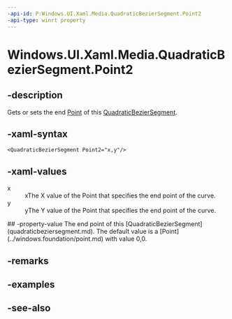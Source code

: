 ```yaml
---
-api-id: P:Windows.UI.Xaml.Media.QuadraticBezierSegment.Point2
-api-type: winrt property
---
```


<!-- Property syntax
public Windows.Foundation.Point Point2 { get;  set; }
-->

# Windows.UI.Xaml.Media.QuadraticBezierSegment.Point2

## -description
Gets or sets the end [Point](../windows.foundation/point.md) of this [QuadraticBezierSegment](quadraticbeziersegment.md).



## -xaml-syntax
```xaml
<QuadraticBezierSegment Point2="x,y"/>
```


## -xaml-values
<dl><dt>x</dt><dd>xThe X value of the Point that specifies the end point of the curve.</dd>
<dt>y</dt><dd>yThe Y value of the Point that specifies the end point of the curve.</dd>
</dl>
## -property-value
The end point of this [QuadraticBezierSegment](quadraticbeziersegment.md). The default value is a [Point](../windows.foundation/point.md) with value 0,0.

## -remarks

## -examples

## -see-also
